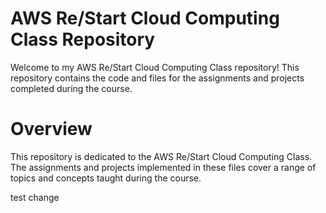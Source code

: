 # AWS Re/Start Cloud Computing Class Repository
Welcome to my AWS Re/Start Cloud Computing Class repository! This repository contains the code and files for the assignments and projects completed during the course.

# Overview
This repository is dedicated to the AWS Re/Start Cloud Computing Class. The assignments and projects implemented in these files cover a range of topics and concepts taught during the course.

test change